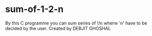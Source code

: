 # sum-of-1-2-n
By this C programme you can sum series of !/n wherw 'n' have to be decided by the user. Created by DEBJIT GHOSHAL
